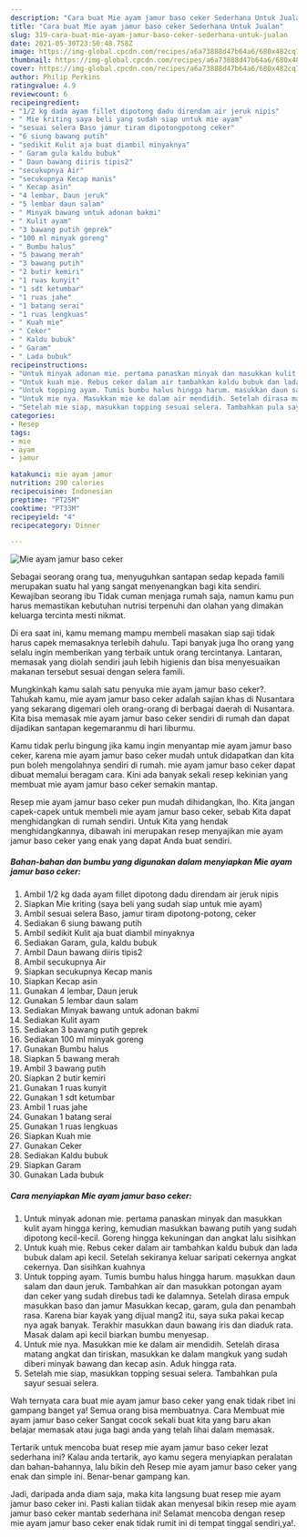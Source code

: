 ```yaml
---
description: "Cara buat Mie ayam jamur baso ceker Sederhana Untuk Jualan"
title: "Cara buat Mie ayam jamur baso ceker Sederhana Untuk Jualan"
slug: 319-cara-buat-mie-ayam-jamur-baso-ceker-sederhana-untuk-jualan
date: 2021-05-30T23:50:48.758Z
image: https://img-global.cpcdn.com/recipes/a6a73888d47b64a6/680x482cq70/mie-ayam-jamur-baso-ceker-foto-resep-utama.jpg
thumbnail: https://img-global.cpcdn.com/recipes/a6a73888d47b64a6/680x482cq70/mie-ayam-jamur-baso-ceker-foto-resep-utama.jpg
cover: https://img-global.cpcdn.com/recipes/a6a73888d47b64a6/680x482cq70/mie-ayam-jamur-baso-ceker-foto-resep-utama.jpg
author: Philip Perkins
ratingvalue: 4.9
reviewcount: 6
recipeingredient:
- "1/2 kg dada ayam fillet dipotong dadu direndam air jeruk nipis"
- " Mie kriting saya beli yang sudah siap untuk mie ayam"
- "sesuai selera Baso jamur tiram dipotongpotong ceker"
- "6 siung bawang putih"
- "sedikit Kulit aja buat diambil minyaknya"
- " Garam gula kaldu bubuk"
- " Daun bawang diiris tipis2"
- "secukupnya Air"
- "secukupnya Kecap manis"
- " Kecap asin"
- "4 lembar, Daun jeruk"
- "5 lembar daun salam"
- " Minyak bawang untuk adonan bakmi"
- " Kulit ayam"
- "3 bawang putih geprek"
- "100 ml minyak goreng"
- " Bumbu halus"
- "5 bawang merah"
- "3 bawang putih"
- "2 butir kemiri"
- "1 ruas kunyit"
- "1 sdt ketumbar"
- "1 ruas jahe"
- "1 batang serai"
- "1 ruas lengkuas"
- " Kuah mie"
- " Ceker"
- " Kaldu bubuk"
- " Garam"
- " Lada bubuk"
recipeinstructions:
- "Untuk minyak adonan mie. pertama panaskan minyak dan masukkan kulit ayam hingga kering, kemudian masukkan bawang putih yang sudah dipotong kecil-kecil. Goreng hingga kekuningan dan angkat lalu sisihkan"
- "Untuk kuah mie. Rebus ceker dalam air tambahkan kaldu bubuk dan lada bubuk dalam api kecil. Setelah sekiranya keluar saripati cekernya angkat cekernya. Dan sisihkan kuahnya"
- "Untuk topping ayam. Tumis bumbu halus hingga harum. masukkan daun salam dan daun jeruk. Tambahkan air dan masukkan potongan ayam dan ceker yang sudah direbus tadi ke dalamnya. Setelah dirasa empuk masukkan baso dan jamur Masukkan kecap, garam, gula dan penambah rasa. Karena biar kayak yang dijual mang2 itu, saya suka pakai kecap nya agak banyak. Terakhir masukkan daun bawang iris dan diaduk rata. Masak dalam api kecil biarkan bumbu menyesap."
- "Untuk mie nya. Masukkan mie ke dalam air mendidih. Setelah dirasa matang angkat dan tiriskan, masukkan ke dalam mangkuk yang sudah diberi minyak bawang dan kecap asin. Aduk hingga rata."
- "Setelah mie siap, masukkan topping sesuai selera. Tambahkan pula sayur sesuai selera."
categories:
- Resep
tags:
- mie
- ayam
- jamur

katakunci: mie ayam jamur 
nutrition: 290 calories
recipecuisine: Indonesian
preptime: "PT25M"
cooktime: "PT33M"
recipeyield: "4"
recipecategory: Dinner

---
```



![Mie ayam jamur baso ceker](https://img-global.cpcdn.com/recipes/a6a73888d47b64a6/680x482cq70/mie-ayam-jamur-baso-ceker-foto-resep-utama.jpg)

Sebagai seorang orang tua, menyuguhkan santapan sedap kepada famili merupakan suatu hal yang sangat menyenangkan bagi kita sendiri. Kewajiban seorang ibu Tidak cuman menjaga rumah saja, namun kamu pun harus memastikan kebutuhan nutrisi terpenuhi dan olahan yang dimakan keluarga tercinta mesti nikmat.

Di era  saat ini, kamu memang mampu membeli masakan siap saji tidak harus capek memasaknya terlebih dahulu. Tapi banyak juga lho orang yang selalu ingin memberikan yang terbaik untuk orang tercintanya. Lantaran, memasak yang diolah sendiri jauh lebih higienis dan bisa menyesuaikan makanan tersebut sesuai dengan selera famili. 



Mungkinkah kamu salah satu penyuka mie ayam jamur baso ceker?. Tahukah kamu, mie ayam jamur baso ceker adalah sajian khas di Nusantara yang sekarang digemari oleh orang-orang di berbagai daerah di Nusantara. Kita bisa memasak mie ayam jamur baso ceker sendiri di rumah dan dapat dijadikan santapan kegemaranmu di hari liburmu.

Kamu tidak perlu bingung jika kamu ingin menyantap mie ayam jamur baso ceker, karena mie ayam jamur baso ceker mudah untuk didapatkan dan kita pun boleh mengolahnya sendiri di rumah. mie ayam jamur baso ceker dapat dibuat memalui beragam cara. Kini ada banyak sekali resep kekinian yang membuat mie ayam jamur baso ceker semakin mantap.

Resep mie ayam jamur baso ceker pun mudah dihidangkan, lho. Kita jangan capek-capek untuk membeli mie ayam jamur baso ceker, sebab Kita dapat menghidangkan di rumah sendiri. Untuk Kita yang hendak menghidangkannya, dibawah ini merupakan resep menyajikan mie ayam jamur baso ceker yang enak yang dapat Anda buat sendiri.

<!--inarticleads1-->

##### Bahan-bahan dan bumbu yang digunakan dalam menyiapkan Mie ayam jamur baso ceker:

1. Ambil 1/2 kg dada ayam fillet dipotong dadu direndam air jeruk nipis
1. Siapkan  Mie kriting (saya beli yang sudah siap untuk mie ayam)
1. Ambil sesuai selera Baso, jamur tiram dipotong-potong, ceker
1. Sediakan 6 siung bawang putih
1. Ambil sedikit Kulit aja buat diambil minyaknya
1. Sediakan  Garam, gula, kaldu bubuk
1. Ambil  Daun bawang diiris tipis2
1. Ambil secukupnya Air
1. Siapkan secukupnya Kecap manis
1. Siapkan  Kecap asin
1. Gunakan 4 lembar, Daun jeruk
1. Gunakan 5 lembar daun salam
1. Sediakan  Minyak bawang untuk adonan bakmi
1. Sediakan  Kulit ayam
1. Sediakan 3 bawang putih geprek
1. Sediakan 100 ml minyak goreng
1. Gunakan  Bumbu halus
1. Siapkan 5 bawang merah
1. Ambil 3 bawang putih
1. Siapkan 2 butir kemiri
1. Gunakan 1 ruas kunyit
1. Gunakan 1 sdt ketumbar
1. Ambil 1 ruas jahe
1. Gunakan 1 batang serai
1. Gunakan 1 ruas lengkuas
1. Siapkan  Kuah mie
1. Gunakan  Ceker
1. Sediakan  Kaldu bubuk
1. Siapkan  Garam
1. Gunakan  Lada bubuk




<!--inarticleads2-->

##### Cara menyiapkan Mie ayam jamur baso ceker:

1. Untuk minyak adonan mie. pertama panaskan minyak dan masukkan kulit ayam hingga kering, kemudian masukkan bawang putih yang sudah dipotong kecil-kecil. Goreng hingga kekuningan dan angkat lalu sisihkan
1. Untuk kuah mie. Rebus ceker dalam air tambahkan kaldu bubuk dan lada bubuk dalam api kecil. Setelah sekiranya keluar saripati cekernya angkat cekernya. Dan sisihkan kuahnya
1. Untuk topping ayam. Tumis bumbu halus hingga harum. masukkan daun salam dan daun jeruk. Tambahkan air dan masukkan potongan ayam dan ceker yang sudah direbus tadi ke dalamnya. Setelah dirasa empuk masukkan baso dan jamur Masukkan kecap, garam, gula dan penambah rasa. Karena biar kayak yang dijual mang2 itu, saya suka pakai kecap nya agak banyak. Terakhir masukkan daun bawang iris dan diaduk rata. Masak dalam api kecil biarkan bumbu menyesap.
1. Untuk mie nya. Masukkan mie ke dalam air mendidih. Setelah dirasa matang angkat dan tiriskan, masukkan ke dalam mangkuk yang sudah diberi minyak bawang dan kecap asin. Aduk hingga rata.
1. Setelah mie siap, masukkan topping sesuai selera. Tambahkan pula sayur sesuai selera.




Wah ternyata cara buat mie ayam jamur baso ceker yang enak tidak ribet ini gampang banget ya! Semua orang bisa membuatnya. Cara Membuat mie ayam jamur baso ceker Sangat cocok sekali buat kita yang baru akan belajar memasak atau juga bagi anda yang telah lihai dalam memasak.

Tertarik untuk mencoba buat resep mie ayam jamur baso ceker lezat sederhana ini? Kalau anda tertarik, ayo kamu segera menyiapkan peralatan dan bahan-bahannya, lalu bikin deh Resep mie ayam jamur baso ceker yang enak dan simple ini. Benar-benar gampang kan. 

Jadi, daripada anda diam saja, maka kita langsung buat resep mie ayam jamur baso ceker ini. Pasti kalian tiidak akan menyesal bikin resep mie ayam jamur baso ceker mantab sederhana ini! Selamat mencoba dengan resep mie ayam jamur baso ceker enak tidak rumit ini di tempat tinggal sendiri,ya!.

